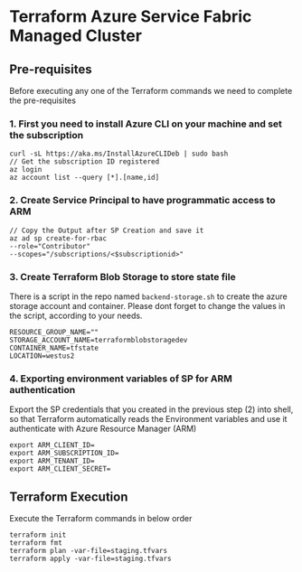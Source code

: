 # Terraform Azure Service Fabric Managed Cluster

## Pre-requisites

Before executing any one of the Terraform commands we need to complete the pre-requisites
### 1. First you need to install Azure CLI on your machine and set the subscription
```
curl -sL https://aka.ms/InstallAzureCLIDeb | sudo bash
// Get the subscription ID registered
az login
az account list --query [*].[name,id]
```

### 2. Create Service Principal to have programmatic access to ARM
```
// Copy the Output after SP Creation and save it
az ad sp create-for-rbac
--role="Contributor"
--scopes="/subscriptions/<$subscriptionid>"
```

### 3. Create Terraform Blob Storage to store state file
There is a script in the repo named ```backend-storage.sh``` to create the azure storage account and container. Please dont forget to change the values in the script, according to your needs.
```
RESOURCE_GROUP_NAME=""
STORAGE_ACCOUNT_NAME=terraformblobstoragedev
CONTAINER_NAME=tfstate
LOCATION=westus2
```
### 4. Exporting environment variables of SP for ARM authentication
Export the SP credentials that you created in the previous step (2) into shell, so that Terraform automatically reads the Environment variables and use it authenticate with Azure Resource Manager (ARM)
```
export ARM_CLIENT_ID=
export ARM_SUBSCRIPTION_ID=
export ARM_TENANT_ID=
export ARM_CLIENT_SECRET=

```

## Terraform Execution
Execute the Terraform commands in below order
```
terraform init
terraform fmt
terraform plan -var-file=staging.tfvars
terraform apply -var-file=staging.tfvars
```